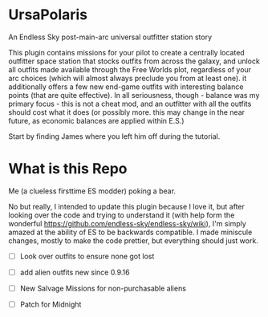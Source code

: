 # UrsaPolaris
An Endless Sky post-main-arc universal outfitter station story

This plugin contains missions for your pilot to create a centrally located outfitter space station that stocks outfits from across the galaxy, and unlock all outfits made available through the Free Worlds plot, regardless of your arc choices (which will almost always preclude you from at least one). it additionally offers a few new end-game outfits with interesting balance points (that are quite effective). In all seriousness, though - balance was my primary focus - this is not a cheat mod, and an outfitter with all the outfits should cost what it does (or possibly more. this may change in the near future, as economic balances are applied within E.S.)

Start by finding James where you left him off during the tutorial.


# What is this Repo

Me (a clueless firsttime ES modder) poking a bear.

No but really, I intended to update this plugin because I love it, but after looking over the code and trying to understand it (with help form the wonderful https://github.com/endless-sky/endless-sky/wiki), I'm simply amazed at the ability of ES to be backwards compatible. I made miniscule changes, mostly to make the code prettier, but everything should just work. 

- [ ] Look over outfits to ensure none got lost
- [ ] add alien outfits new since 0.9.16
- [ ] New Salvage Missions for non-purchasable aliens
- [ ] Patch for Midnight


